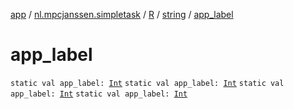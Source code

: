 [app](../../../index.md) / [nl.mpcjanssen.simpletask](../../index.md) / [R](../index.md) / [string](index.md) / [app_label](.)

# app_label

`static val app_label: `[`Int`](https://kotlinlang.org/api/latest/jvm/stdlib/kotlin/-int/index.html)
`static val app_label: `[`Int`](https://kotlinlang.org/api/latest/jvm/stdlib/kotlin/-int/index.html)
`static val app_label: `[`Int`](https://kotlinlang.org/api/latest/jvm/stdlib/kotlin/-int/index.html)
`static val app_label: `[`Int`](https://kotlinlang.org/api/latest/jvm/stdlib/kotlin/-int/index.html)